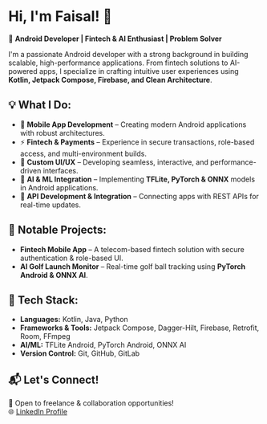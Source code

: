 # Hi, I'm Faisal! 👋  

🚀 **Android Developer | Fintech & AI Enthusiast | Problem Solver**  

I'm a passionate Android developer with a strong background in building scalable, high-performance applications. From fintech solutions to AI-powered apps, I specialize in crafting intuitive user experiences using **Kotlin, Jetpack Compose, Firebase, and Clean Architecture**.  

## 💡 What I Do:  
- 📱 **Mobile App Development** – Creating modern Android applications with robust architectures.  
- ⚡ **Fintech & Payments** – Experience in secure transactions, role-based access, and multi-environment builds.  
- 🎨 **Custom UI/UX** – Developing seamless, interactive, and performance-driven interfaces.  
- 🧠 **AI & ML Integration** – Implementing **TFLite, PyTorch & ONNX** models in Android applications.  
- 🔗 **API Development & Integration** – Connecting apps with REST APIs for real-time updates.  

## 🚀 Notable Projects:  
- **Fintech Mobile App** – A telecom-based fintech solution with secure authentication & role-based UI.
- **AI Golf Launch Monitor** – Real-time golf ball tracking using **PyTorch Android & ONNX AI**.

## 🔧 Tech Stack:  
- **Languages:** Kotlin, Java, Python  
- **Frameworks & Tools:** Jetpack Compose, Dagger-Hilt, Firebase, Retrofit, Room, FFmpeg  
- **AI/ML:** TFLite Android, PyTorch Android, ONNX AI  
- **Version Control:** Git, GitHub, GitLab  

## 📬 Let's Connect!  
💼 Open to freelance & collaboration opportunities!  
🌐 [LinkedIn Profile](https://www.linkedin.com/in/faisal-shahzad-40bb27140/)  
